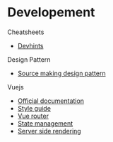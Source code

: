 # Developement

Cheatsheets
 - [Devhints](https://devhints.io/)

Design Pattern
 - [Source making design pattern](https://sourcemaking.com/design_patterns)

Vuejs
- [Official documentation](https://vuejs.org)
- [Style guide](https://vuejs.org/v2/style-guide/)
- [Vue router](https://router.vuejs.org/)
- [State management](https://vuex.vuejs.org/)
- [Server side rendering](https://vuejs.org/v2/guide/ssr.html)
